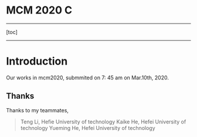 # MCM 2020 C

---

[toc]

---

# Introduction

Our works in mcm2020, submmited on 7: 45 am on Mar.10th, 2020.

## Thanks

Thanks to my teammates,
> Teng Li, Hefie University of technology
> Kaike He, Hefei University of technology
> Yueming He, Hefei University of technology